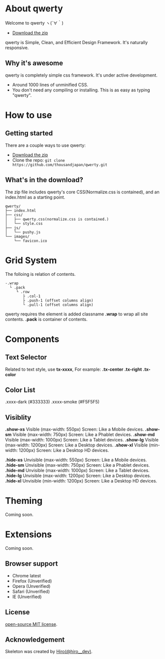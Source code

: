 # About qwerty
Welcome to qwerty ヽ(´∀｀)
- [Download the zip](https://codeload.github.com/thousandjapan/qwerty/zip/master)

qwerty is Simple, Clean, and Efficient Design Framework.
It's naturally responsive.

## Why it's awesome

qwerty is completely simple css framework. It's under active development.
- Around 1000 lines of unminified CSS.
- You don't need any compiling or installing. This is as easy as typing "qwerty".

# How to use

## Getting started

There are a couple ways to use qwerty:
- [Download the zip](https://codeload.github.com/thousandjapan/qwerty/zip/master)
- Clone the repo: `git clone https://github.com/thousandjapan/qwerty.git`

## What's in the download?

The zip file includes qwerty's core CSS(Normalize.css is contained), and an index.html as a starting point.

```
qwerty/
├── index.html
├── css/
│   ├── qwerty.css(normalize.css is contained.)
│   └── style.css
├── js/
│   └── pushy.js
└── images/
    └── favicon.ico

```


# Grid System
The folloing is relation of contents.

```
-.wrap
  └ .pack
     └ .row
        ├ .col-1
        ├ .push-1 (offset columns align)
        └ .pull-1 (offset columns align)
```

qwerty requires the element is added classname **.wrap** to wrap all site contents.
**.pack** is container of contents.

# Components

## Text Selector
Related to text style, use **tx-xxxx**,
For example:
**.tx-center**
**.tx-right**
**.tx-color**

## Color List
.xxxx-dark (#333333)
.xxxx-smoke (#F5F5F5)

## Visiblity
**.show-xs** Visible (max-width: 550px) Screen: Like a Mobile devices.
**.show-sm** Visible (max-width: 750px) Screen: Like a Phablet devices.
**.show-md** Visible (max-width: 1000px) Screen: Like a Tablet devices.
**.show-lg** Visible (max-width: 1200px) Screen: Like a Desktop devices.
**.show-xl** Visible (min-width: 1200px) Screen: Like a Desktop HD devices.

**.hide-xs** Unvisible (max-width: 550px) Screen: Like a Mobile devices.
**.hide-sm** Unvisible (max-width: 750px) Screen: Like a Phablet devices.
**.hide-md** Unvisible (max-width: 1000px) Screen: Like a Tablet devices.
**.hide-lg** Unvisible (max-width: 1200px) Screen: Like a Desktop devices.
**.hide-xl** Unvisible (min-width: 1200px) Screen: Like a Desktop HD devices.

# Theming

Coming soon.

# Extensions

Coming soon.

## Browser support

- Chrome latest
- Firefox (Unverified)
- Opera (Unverified)
- Safari (Unverified)
- IE (Unverified)

## License

[open-source MIT license](https://github.com/thousandjapan/qwerty/blob/master/LICENSE).

## Acknowledgement

Skeleton was created by [Hiro(@hiro__dev)](https://twitter.com/hiro__dev).

